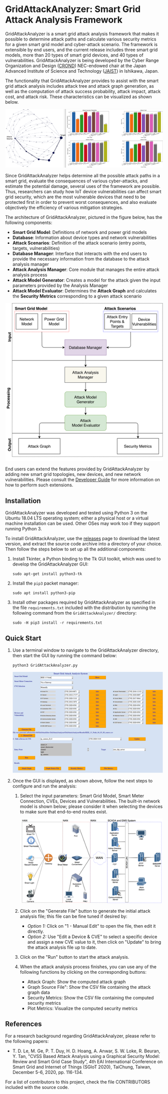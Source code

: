 
# GridAttackAnalyzer: Smart Grid Attack Analysis Framework

GridAttackAnalyzer is a smart grid attack analysis framework that
makes it possible to determine attack paths and calculate various
security metrics for a given smart grid model and cyber-attack
scenario. The framework is extensible by end users, and the current
release includes three smart grid models, more than 20 types of smart
grid devices, and 40 types of vulnerabilities. GridAttackAnalyzer is
being developed by the Cyber Range Organization and Design
([CROND](https://www.jaist.ac.jp/misc/crond/index-en.html))
NEC-endowed chair at the Japan Advanced Institute of Science and
Technology ([JAIST](https://www.jaist.ac.jp/english/)) in Ishikawa,
Japan.

The functionality that GridAttackAnalyzer provides to assist with the
smart grid attack analysis includes attack tree and attack graph
generation, as well as the computation of attack success probability,
attack impact, attack cost, and attack risk. These characteristics can
be visualized as shown below.

![GridAttackAnalyzer Overview](Figures/functionality_overview.png "Overview of the GridAttackAnalyzer functionality")

Since GridAttackAnalyzer helps determine all the possible attack paths
in a smart grid, evaluate the consequences of various cyber-attacks,
and estimate the potential damage, several uses of the framework are
possible. Thus, researchers can study how IoT device vulnerabilities
can affect smart grid security, which are the most vulnerable devices
that need to be protected first in order to prevent worst
consequences, and also evaluate objectively the efficiency of various
mitigation strategies.

The architecture of GridAttackAnalyzer, pictured in the figure below,
has the following components:
* **Smart Grid Model**: Definitions of network and power grid models
* **Database**: Information about device types and network
  vulnerabilities
* **Attack Scenarios**: Definition of the attack scenario (entry
  points, targets, vulnerabilities)
* **Database Manager**: Interface that interacts with the end users to
  provide the necessary information from the database to the attack
  analysis manager
* **Attack Analysis Manager**: Core module that manages the entire
  attack analysis process
* **Attack Model Generator**: Creates a model for the attack given the
  input parameters provided by the Analysis Manager
* **Attack Model Evaluator**: Determines the **Attack Graph** and
  calculates the **Security Metrics** corresponding to a given attack
  scenario

![GridAttackAnalyzer Architecture](Figures/framework_architecture.png "Architecture of the GridAttackAnalyzer framework")

End users can extend the features provided by GridAttackAnalyzer by
adding new smart grid topologies, new devices, and new network
vulnerabilities. Please consult the [Developer
Guide](/developer_guide.md) for more information on how to perform
such extensions.


## Installation

GridAttackAnalyzer was developed and tested using Python 3 on the
Ubuntu 18.04 LTS operating system; either a physical host or a virtual
machine installation can be used. Other OSes may work too if they
support running Python 3.

To install GridAttackAnalyzer, use the
[releases](https://github.com/crond-jaist/GridAttackAnalyzer/releases)
page to download the latest version, and extract the source code
archive into a directory of your choice. Then follow the steps below
to set up all the additional components:

1. Install Tkinter, a Python binding to the Tk GUI toolkit, which was
   used to develop the GridAttackAnalyzer GUI:
   ```
   sudo apt-get install python3-tk
   ```
2. Install the `pip3` packet manager:
   ```
   sudo apt install python3-pip
   ```
3. Install other packages required by GridAttackAnalyzer as specified
   in the file `requirements.txt` included with the distribution by
   running the following command from the `GridAttackAnalyzer/`
   directory:
   ```
   sudo -H pip3 install -r requirements.txt
   ```


## Quick Start

1. Use a terminal window to navigate to the GridAttackAnalyzer
   directory, then start the GUI by running the command below:
   ```
   python3 GridAttackAnalyzer.py
   ```

   ![GridAttackAnalyzer GUI](Figures/framework_gui.png "GUI of the GridAttackAnalyzer framework")

2. Once the GUI is displayed, as shown above, follow the next steps to
   configure and run the analysis:

   1. Select the input parameters: Smart Grid Model, Smart Meter
      Connection, CVEs, Devices and Vulnerabilities. The built-in
      network model is shown below; please consider it when selecting
      the devices to make sure that end-to-end routes exist.

      ![Network Model](Figures/network_model.png "Built-in smart grid network model")

   2. Click on the "Generate File" button to generate the initial
      attack analysis file; this file can be fine tuned if desired by:
      * _Option 1:_ Click on "1 - Manual Edit" to open the file, then
        edit it directly.
      * _Option 2:_ Use "Edit a Device & CVE" to select a specific
        device and assign a new CVE value to it, then click on
        "Update" to bring the attack analysis file up to date.

   3. Click on the "Run" button to start the attack analysis.

   4. When the attack analysis process finishes, you can use any of
      the following functions by clicking on the corresponding
      buttons:
      * Attack Graph: Show the computed attack graph
      * Graph Source File": Show the CSV file containing the attack
        graph data
      * Security Metrics: Show the CSV file containing the
        computed security metrics
      * Plot Metrics: Visualize the computed security metrics


## References

For a research background regarding GridAttackAnalyzer, please refer to the
following papers:

* T. D. Le, M. Ge, P. T. Duy, H. D. Hoang, A. Anwar, S. W. Loke,
  R. Beuran, Y. Tan, "CVSS Based Attack Analysis using a Graphical
  Security Model: Review and Smart Grid Case Study", 4th EAI
  International Conference on Smart Grid and Internet of Things (SGIoT
  2020), TaiChung, Taiwan, December 5-6, 2020, pp. 116-134.

For a list of contributors to this project, check the file
CONTRIBUTORS included with the source code.
